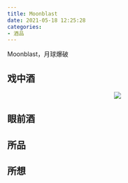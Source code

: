 ```yaml
---
title: Moonblast
date: 2021-05-18 12:25:28
categories:
- 酒品
---
```


Moonblast，月球爆破

<!-- more -->

## 戏中酒
<div align=center>
<img src="https://imagehost-1304293966.cos.ap-guangzhou.myqcloud.com/Post/MBinfo.png" border="0" style="zoom:100%;" /></a>
</div>

## 眼前酒

## 所品

## 所想


